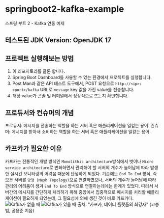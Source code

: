 # springboot2-kafka-example
스프링 부트 2 - Kafka 연동 예제

테스트된 JDK Version: OpenJDK 17
-----
## 프로젝트 실행해보는 방법
1. 이 리포지토리를 클론 합니다.
2. Spring Boot Dashboard를 사용할 수 있는 환경에서 프로젝트를 실행합니다.
3. Post Man과 같은 API 테스트 도구에서, POST 요청으로 `http://<ip>:<port>/kafka` URL로 `message` key 값을 가진 value를 전송합니다.
4. 해당 value가 콘솔 및 터미널에서 정상적으로 뜨는지 확인합니다.

## 프로듀서와 컨슈머의 개념
프로듀서: 메시지를 전송하는 역할을 하는 서버 혹은 애플리케이션을 일컫는 용어.
컨슈머: 메시지를 받아서 소비하는 역할을 하는 서버 혹은 애플리케이션을 일컫는 용어.

## 카프카가 필요한 이유
카프카는 전통적인 개발 방식인 `Monolithic architecture`방식에서 벗어나 `Micro service architecture`로 변화하면서 관리해야 할 서버의 개수가 늘어남에 따라 발생한 실시간 모니터링의 어려움 때문에 탄생하게 되었다. 기존에는 `End To End` 방식, 즉 모든 서버를 `망형 (Mesh Topology)`으로 연결하였으나, 서버의 개수가 늘어남에 따라 관리의 어려움이 생겨 `End To End` 방식으로 연결하는데에는 한계가 있었다. 따라서 서버간의 메시지를 간단하게 처리하기 위해 중앙에서 집중적으로 메시지를 처리할 애플리케이션이 필요하게 되었는데, 그 필요성에 의해 생긴 것이 바로 카프카다.  
![Kafka가 없을 때](https://img1.daumcdn.net/thumb/R1280x0/?scode=mtistory2&fname=https%3A%2F%2Fblog.kakaocdn.net%2Fdn%2FCumy4%2FbtrcGT9vE3X%2F75V8w66NbBzCvY6tHVDB41%2Fimg.jpg)
![Kafka가 있을 때](https://img1.daumcdn.net/thumb/R1280x0/?scode=mtistory2&fname=https%3A%2F%2Fblog.kakaocdn.net%2Fdn%2Fbkeh81%2FbtrcGkGjJsN%2FfdBFWIq2h8kupcNd5zP2KK%2Fimg.jpg)
출처: "카프카, 데이터 플랫폼의 최강자" (고승범, 공용준 지음)
